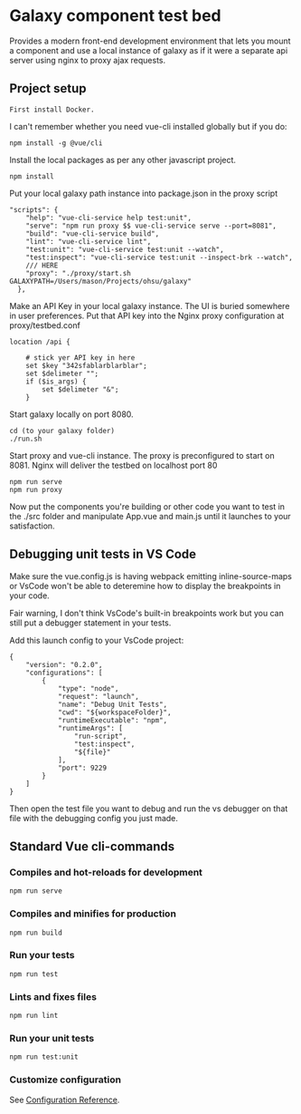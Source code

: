 # Galaxy component test bed

Provides a modern front-end development environment that lets you mount a component and use a local instance of galaxy
as if it were a separate api server using nginx to proxy ajax requests.


## Project setup

```
First install Docker.
```

I can't remember whether you need vue-cli installed globally but if you do:

```
npm install -g @vue/cli
```

Install the local packages as per any other javascript project.

```
npm install
```


Put your local galaxy path instance into package.json in the proxy script

```
"scripts": {
    "help": "vue-cli-service help test:unit",
    "serve": "npm run proxy $$ vue-cli-service serve --port=8081",
    "build": "vue-cli-service build",
    "lint": "vue-cli-service lint",
    "test:unit": "vue-cli-service test:unit --watch",
    "test:inspect": "vue-cli-service test:unit --inspect-brk --watch",
    /// HERE
    "proxy": "./proxy/start.sh GALAXYPATH=/Users/mason/Projects/ohsu/galaxy"
  },
```

Make an API Key in your local galaxy instance. The UI is buried somewhere in user preferences.
Put that API key into the Nginx proxy configuration at proxy/testbed.conf

```
location /api {

    # stick yer API key in here
    set $key "342sfablarblarblar";
    set $delimeter "";
    if ($is_args) {
        set $delimeter "&";
    }
```




Start galaxy locally on port 8080.

```
cd (to your galaxy folder)
./run.sh
```

Start proxy and vue-cli instance. The proxy is preconfigured to start on 8081. Nginx will deliver the testbed on localhost port 80

```
npm run serve
npm run proxy
```

Now put the components you're building or other code you want to test in the ./src folder and manipulate App.vue and main.js until it
launches to your satisfaction.




## Debugging unit tests in VS Code

Make sure the vue.config.js is having webpack emitting inline-source-maps or VsCode won't be able to deteremine how to
display the breakpoints in your code.

Fair warning, I don't think VsCode's built-in breakpoints work but you can still put a debugger statement in your tests.

Add this launch config to your VsCode project:

```
{
    "version": "0.2.0",
    "configurations": [
        {
            "type": "node",
            "request": "launch",
            "name": "Debug Unit Tests",
            "cwd": "${workspaceFolder}",
            "runtimeExecutable": "npm",
            "runtimeArgs": [
                "run-script",
                "test:inspect",
                "${file}"
            ],
            "port": 9229
        }
    ]
}
```

Then open the test file you want to debug and run the vs debugger on that file with the debugging config you just made.



## Standard Vue cli-commands

### Compiles and hot-reloads for development
```
npm run serve
```

### Compiles and minifies for production
```
npm run build
```

### Run your tests
```
npm run test
```

### Lints and fixes files
```
npm run lint
```

### Run your unit tests
```
npm run test:unit
```

### Customize configuration
See [Configuration Reference](https://cli.vuejs.org/config/).
